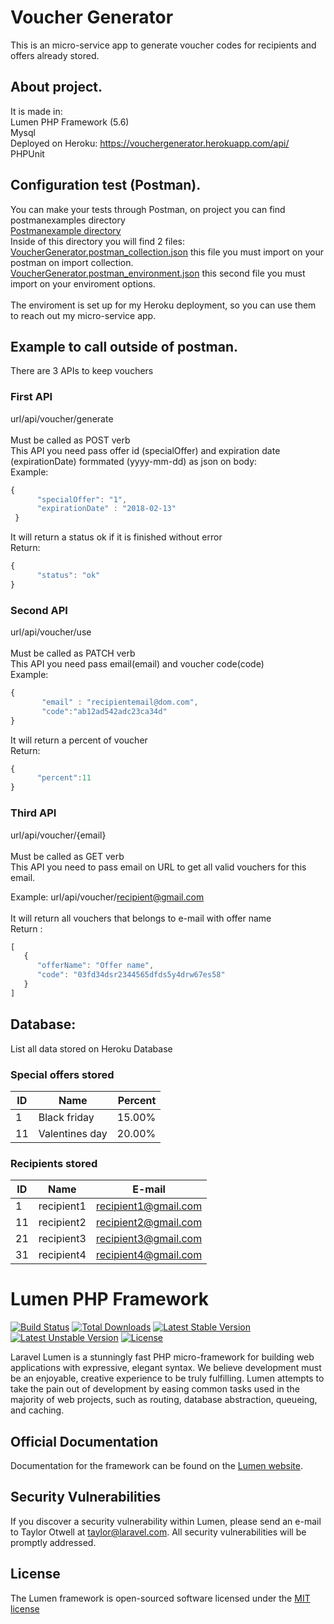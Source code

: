 
# Voucher Generator

This is an micro-service app to generate voucher codes for recipients and offers already stored.

## About project. <br>

It is made in: <br>
Lumen PHP Framework (5.6) <br>
Mysql <br>
Deployed on Heroku: https://vouchergenerator.herokuapp.com/api/ <br>
PHPUnit <br>

## Configuration test (Postman). <br>

You can make your tests through Postman, on project you can find postmanexamples directory  <br>
[Postmanexample directory](https://github.com/juliano-barros/vouchergenerator/tree/master/postmanexamples) <br>
Inside of this directory you will find 2 files: <br>
[VoucherGenerator.postman_collection.json](https://github.com/juliano-barros/vouchergenerator/blob/master/postmanexamples/VoucherGenerator.postman_collection.json) this file you must import on your postman on import collection. <br>
[VoucherGenerator.postman_environment.json](https://github.com/juliano-barros/vouchergenerator/blob/master/postmanexamples/VoucherGenerator.postman_environment.json) this second file you must import on your enviroment options. <br> <br>
The enviroment is set up for my Heroku deployment, so you can use them to reach out my micro-service app.

## Example to call outside of postman. <br>

There are 3 APIs to keep vouchers <br>

### First API <br>
url/api/voucher/generate <br> <br>
Must be called as POST verb <br>
This API you need pass offer id (specialOffer) and expiration date (expirationDate) formmated (yyyy-mm-dd) as json on body:<br>
Example: 
```javascript
{ 
      "specialOffer": "1", 
      "expirationDate" : "2018-02-13" 
 } 
```
It will return a status ok if it is finished without error <br>
Return: <br>
```javascript
{ 
      "status": "ok"
} 
```

### Second API <br>
url/api/voucher/use <br> <br>
Must be called as PATCH verb <br>
This API you need pass email(email) and voucher code(code) <br> 
Example: 
```javascript
{ 
       "email" : "recipientemail@dom.com", 
       "code":"ab12ad542adc23ca34d" 
}
```
It will return a percent of voucher <br>
Return: 
```javascript
{
      "percent":11 
} 
```

### Third API <br>
url/api/voucher/{email} <br> <br>
Must be called as GET verb <br>
This API you need to pass email on URL to get all valid vouchers for this email. <br>

Example: url/api/voucher/recipient@gmail.com <br><br>
It will return all vouchers that belongs to e-mail with offer name <br>
Return : 
```javascript
[ 
   {
      "offerName": "Offer name",
      "code": "03fd34dsr2344565dfds5y4drw67es58"
   }
]
 ```

## Database:

List all data stored on Heroku Database

### Special offers stored

ID|Name   | Percent
--|-------|--------:
1|Black friday| 15.00%
11|Valentines day|20.00%


### Recipients stored

ID| Name      | E-mail
--|----------|----------
1|recipient1|recipient1@gmail.com
11|recipient2|recipient2@gmail.com
21|recipient3|recipient3@gmail.com
31|recipient4|recipient4@gmail.com




# Lumen PHP Framework

[![Build Status](https://travis-ci.org/laravel/lumen-framework.svg)](https://travis-ci.org/laravel/lumen-framework)
[![Total Downloads](https://poser.pugx.org/laravel/lumen-framework/d/total.svg)](https://packagist.org/packages/laravel/lumen-framework)
[![Latest Stable Version](https://poser.pugx.org/laravel/lumen-framework/v/stable.svg)](https://packagist.org/packages/laravel/lumen-framework)
[![Latest Unstable Version](https://poser.pugx.org/laravel/lumen-framework/v/unstable.svg)](https://packagist.org/packages/laravel/lumen-framework)
[![License](https://poser.pugx.org/laravel/lumen-framework/license.svg)](https://packagist.org/packages/laravel/lumen-framework)

Laravel Lumen is a stunningly fast PHP micro-framework for building web applications with expressive, elegant syntax. We believe development must be an enjoyable, creative experience to be truly fulfilling. Lumen attempts to take the pain out of development by easing common tasks used in the majority of web projects, such as routing, database abstraction, queueing, and caching.

## Official Documentation

Documentation for the framework can be found on the [Lumen website](http://lumen.laravel.com/docs).

## Security Vulnerabilities

If you discover a security vulnerability within Lumen, please send an e-mail to Taylor Otwell at taylor@laravel.com. All security vulnerabilities will be promptly addressed.

## License

The Lumen framework is open-sourced software licensed under the [MIT license](http://opensource.org/licenses/MIT)
